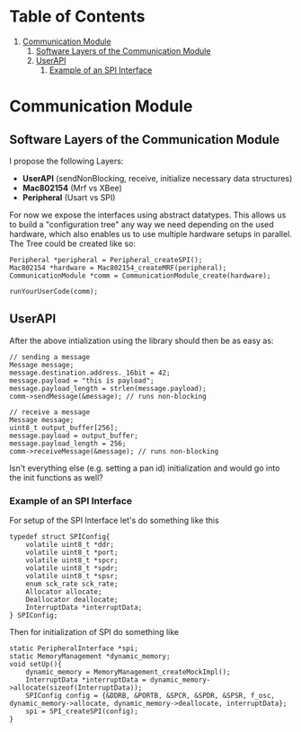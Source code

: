 
# Table of Contents

1.  [Communication Module](#orge040061)
    1.  [Software Layers of the Communication Module](#org71282c4)
    2.  [UserAPI](#org66484ae)
        1.  [Example of an SPI Interface](#orgf479570)



<a id="orge040061"></a>

# Communication Module


<a id="org71282c4"></a>

## Software Layers of the Communication Module

I propose the following Layers:

-   **UserAPI** (sendNonBlocking, receive, initialize necessary data structures)
-   **Mac802154** (Mrf vs XBee)
-   **Peripheral** (Usart vs SPI)

For now we expose the interfaces using abstract datatypes.
This allows us to build a "configuration tree" any way
we need depending on the used hardware, which also enables us to use
multiple hardware setups in parallel.
The Tree could be created like so:

    Peripheral *peripheral = Peripheral_createSPI();
    Mac802154 *hardware = Mac802154_createMRF(peripheral);
    CommunicationModule *comm = CommunicationModule_create(hardware);
    
    runYourUserCode(comm);


<a id="org66484ae"></a>

## UserAPI

After the above intialization using the library should then be as easy as:

    // sending a message
    Message message;
    message.destination.address._16bit = 42;
    message.payload = "this is payload";
    message.payload_length = strlen(message.payload);
    comm->sendMessage(&message); // runs non-blocking
    
    // receive a message
    Message message;
    uint8_t output_buffer[256];
    message.payload = output_buffer;
    message.payload_length = 256;
    comm->receiveMessage(&message); // runs non-blocking

Isn't everything else (e.g. setting a pan id) initialization and would 
go into the init functions as well?


<a id="orgf479570"></a>

### Example of an SPI Interface

For setup of the SPI Interface let's do something like this

	typedef struct SPIConfig{
    	volatile uint8_t *ddr;
    	volatile uint8_t *port;
    	volatile uint8_t *spcr;
    	volatile uint8_t *spdr;
    	volatile uint8_t *spsr;
    	enum sck_rate sck_rate;
    	Allocator allocate;
    	Deallocator deallocate;
    	InterruptData *interruptData;
	} SPIConfig;

Then for initialization of SPI do something like


    static PeripheralInterface *spi;
    static MemoryManagement *dynamic_memory;
	void setUp(){
		dynamic_memory = MemoryManagement_createMockImpl();
    	InterruptData *interruptData = dynamic_memory->allocate(sizeof(InterruptData));
    	SPIConfig config = {&DDRB, &PORTB, &SPCR, &SPDR, &SPSR, f_osc, dynamic_memory->allocate, dynamic_memory->deallocate, interruptData};
    	spi = SPI_createSPI(config);
    }


